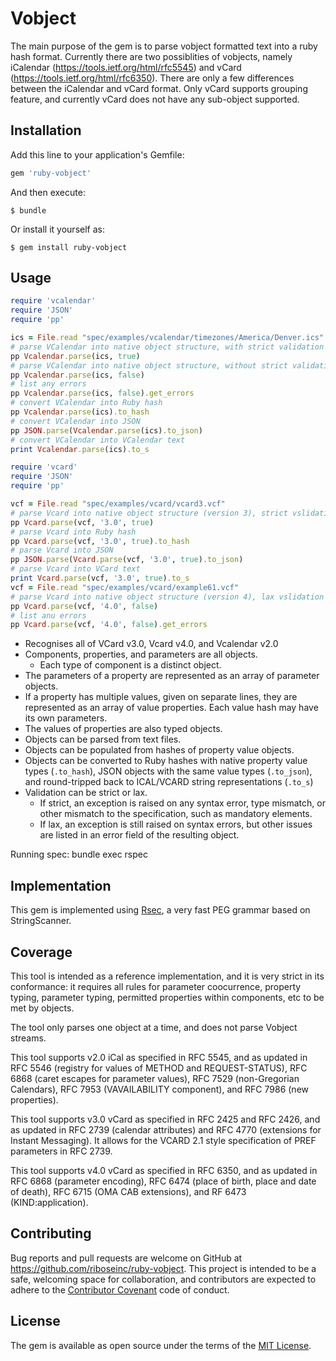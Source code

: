 # Vobject

The main purpose of the gem is to parse vobject formatted text into a ruby
hash format. Currently there are two possiblities of vobjects, namely
iCalendar (https://tools.ietf.org/html/rfc5545) and vCard
(https://tools.ietf.org/html/rfc6350). There are only a few differences
between the iCalendar and vCard format. Only vCard supports grouping
feature, and currently vCard does not have any sub-object supported.

## Installation

Add this line to your application's Gemfile:

```ruby
gem 'ruby-vobject'
```

And then execute:

    $ bundle

Or install it yourself as:

    $ gem install ruby-vobject

## Usage

```ruby
require 'vcalendar'
require 'JSON'
require 'pp'

ics = File.read "spec/examples/vcalendar/timezones/America/Denver.ics"
# parse VCalendar into native object structure, with strict validation (crashes on any error)
pp Vcalendar.parse(ics, true)
# parse VCalendar into native object structure, without strict validation (errors other than syntax errors are tracked)
pp Vcalendar.parse(ics, false)
# list any errors
pp Vcalendar.parse(ics, false).get_errors
# convert VCalendar into Ruby hash
pp Vcalendar.parse(ics).to_hash
# convert VCalendar into JSON
pp JSON.parse(Vcalendar.parse(ics).to_json)
# convert VCalendar into VCalendar text
print Vcalendar.parse(ics).to_s
```

```ruby
require 'vcard'
require 'JSON'
require 'pp'

vcf = File.read "spec/examples/vcard/vcard3.vcf"
# parse Vcard into native object structure (version 3), strict vslidation
pp Vcard.parse(vcf, '3.0', true)
# parse Vcard into Ruby hash
pp Vcard.parse(vcf, '3.0', true).to_hash
# parse Vcard into JSON
pp JSON.parse(Vcard.parse(vcf, '3.0', true).to_json)
# parse Vcard into VCard text
print Vcard.parse(vcf, '3.0', true).to_s
vcf = File.read "spec/examples/vcard/example61.vcf"
# parse Vcard into native object structure (version 4), lax vslidation
pp Vcard.parse(vcf, '4.0', false)
# list anu errors
pp Vcard.parse(vcf, '4.0', false).get_errors

```

* Recognises all of VCard v3.0, Vcard v4.0, and Vcalendar v2.0
* Components, properties, and parameters are all objects.
  * Each type of component is a distinct object.
* The parameters of a property are represented as an array of parameter objects.
* If a property has multiple values, given on separate lines, they are represented
as an array of value properties. Each value hash may have its own parameters.
* The values of properties are also typed objects.
* Objects can be parsed from text files.
* Objects can be populated from hashes of property value objects.
* Objects can be converted to Ruby hashes with native property value types (`.to_hash`), JSON objects with the same value types (`.to_json`), and round-tripped back to ICAL/VCARD string representations (`.to_s`)
* Validation can be strict or lax. 
  * If strict, an exception is raised on any syntax error, type mismatch, or other mismatch to the specification, such as mandatory elements.
  * If lax, an exception is still raised on syntax errors, but other issues are listed in an error field of the resulting object.

Running spec:
bundle exec rspec

## Implementation

This gem is implemented using [Rsec](https://github.com/luikore/rsec), a very fast PEG grammar based on StringScanner.

## Coverage

This tool is intended as a reference implementation, and it is very strict in its conformance: it requires all rules for parameter coocurrence, 
property typing, parameter typing, permitted properties within components, etc to be met by objects. 

The tool only parses one object at a time, and does not parse Vobject streams.

This tool supports v2.0 iCal as specified in RFC 5545, and as updated in RFC 5546 (registry for values of METHOD and REQUEST-STATUS),
RFC 6868 (caret escapes for parameter values), RFC 7529 (non-Gregorian Calendars), RFC 7953 (VAVAILABILITY component), and
RFC 7986 (new properties).

This tool supports v3.0 vCard as specified in RFC 2425 and RFC 2426, and as updated in RFC 2739 (calendar attributes) and RFC 4770 (extensions for Instant Messaging). It allows for the VCARD 2.1 style specification of PREF parameters in RFC 2739.

This tool supports v4.0 vCard as specified in RFC 6350, and as updated in RFC 6868 (parameter encoding), RFC 6474 (place of birth, place and date of death), RFC 6715 (OMA CAB extensions), and RF 6473 (KIND:application).


## Contributing

Bug reports and pull requests are welcome on GitHub at https://github.com/riboseinc/ruby-vobject. This project is intended to be a safe, welcoming space for collaboration, and contributors are expected to adhere to the [Contributor Covenant](http://contributor-covenant.org) code of conduct.


## License

The gem is available as open source under the terms of the [MIT License](http://opensource.org/licenses/MIT).

